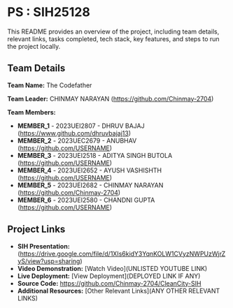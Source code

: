 # PS : SIH25128

This README provides an overview of the project, including team details, relevant links, tasks completed, tech stack, key features, and steps to run the project locally.

## Team Details

**Team Name:** The Codefather

**Team Leader:** CHINMAY NARAYAN (https://github.com/Chinmay-2704)

**Team Members:**

- **MEMBER_1** - 2023UEI2807 - DHRUV BAJAJ (https://www.github.com/dhruvbajaj13)
- **MEMBER_2** - 2023UEC2679 - ANUBHAV (https://github.com/USERNAME)
- **MEMBER_3** - 2023UEI2518 - ADITYA SINGH BUTOLA (https://github.com/USERNAME)
- **MEMBER_4** - 2023UEI2652 - AYUSH VASHISHTH (https://github.com/USERNAME)
- **MEMBER_5** - 2023UEI2682 - CHINMAY NARAYAN (https://github.com/Chinmay-2704)
- **MEMBER_6** - 2023UEI2580 - CHANDNI GUPTA (https://github.com/USERNAME)

## Project Links

- **SIH Presentation:** (https://drive.google.com/file/d/1XIs6kidY3YqnKOLW1CVyzNWPUzWjrZyS/view?usp=sharing)
- **Video Demonstration:** [Watch Video](UNLISTED YOUTUBE LINK)
- **Live Deployment:** [View Deployment](DEPLOYED LINK IF ANY)
- **Source Code:** https://github.com/Chinmay-2704/CleanCity-SIH
- **Additional Resources:** [Other Relevant Links](ANY OTHER RELEVANT LINKS)
